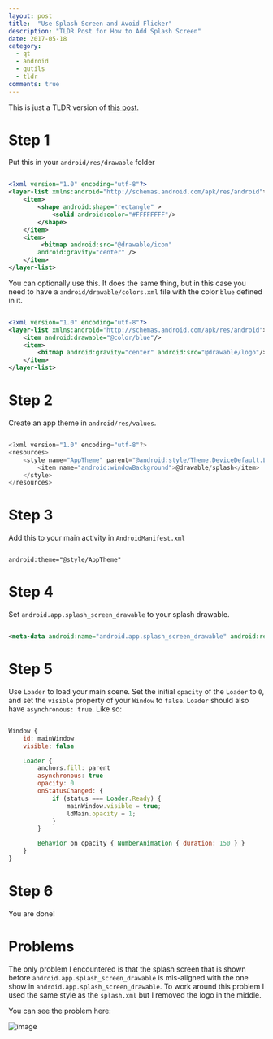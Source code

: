 ```yaml
---
layout: post
title:  "Use Splash Screen and Avoid Flicker"
description: "TLDR Post for How to Add Splash Screen"
date: 2017-05-18
category:
  - qt
  - android
  - qutils
  - tldr
comments: true
---
```


This is just a TLDR version of [this post](https://medium.com/@benlaud/complete-guide-to-make-a-splash-screen-for-your-qml-android-application-567ca3bc70af).

# Step 1

Put this in your `android/res/drawable` folder

```xml

<?xml version="1.0" encoding="utf-8"?>
<layer-list xmlns:android="http://schemas.android.com/apk/res/android">
    <item>
        <shape android:shape="rectangle" >
            <solid android:color="#FFFFFFFF"/>
        </shape>
    </item>
    <item>
         <bitmap android:src="@drawable/icon"
        android:gravity="center" />
    </item>
</layer-list>

```

You can optionally use this. It does the same thing, but in this case you need to have a `android/drawable/colors.xml` file with the color `blue` defined in it.

```xml

<?xml version="1.0" encoding="utf-8"?>
<layer-list xmlns:android="http://schemas.android.com/apk/res/android">
    <item android:drawable="@color/blue"/>
    <item>
        <bitmap android:gravity="center" android:src="@drawable/logo"/>
    </item>
</layer-list>

```

# Step 2

Create an app theme in `android/res/values`.

```qml

<?xml version="1.0" encoding="utf-8"?>
<resources>
    <style name="AppTheme" parent="@android:style/Theme.DeviceDefault.Light.NoActionBar">
        <item name="android:windowBackground">@drawable/splash</item>
    </style>
</resources>

```

# Step 3

Add this to your main activity in `AndroidManifest.xml`

```

android:theme="@style/AppTheme"

```

# Step 4

Set `android.app.splash_screen_drawable` to your splash drawable.

```xml

<meta-data android:name="android.app.splash_screen_drawable" android:resource="@drawable/splash"/>

```

# Step 5

Use `Loader` to load your main scene. Set the initial `opacity` of the `Loader` to `0`, and set the `visible` property of your `Window` to `false`.
`Loader` should also have `asynchronous: true`. Like so:

```qml

Window {
    id: mainWindow
    visible: false

    Loader {
        anchors.fill: parent
        asynchronous: true
        opacity: 0
        onStatusChanged: {
            if (status === Loader.Ready) {
                mainWindow.visible = true;
                ldMain.opacity = 1;
            }
        }

        Behavior on opacity { NumberAnimation { duration: 150 } }
    }
}

```

# Step 6

You are done!

# Problems

The only problem I encountered is that the splash screen that is shown before `android.app.splash_screen_drawable` is mis-aligned with the one show in `android.app.splash_screen_drawable`.
To work around this problem I used the same style as the `splash.xml` but I removed the logo in the middle.

You can see the problem here:

![image](https://drive.google.com/uc?export=download&id=0B2b4SnYRu-h_YWR4amV1YldOY00)
